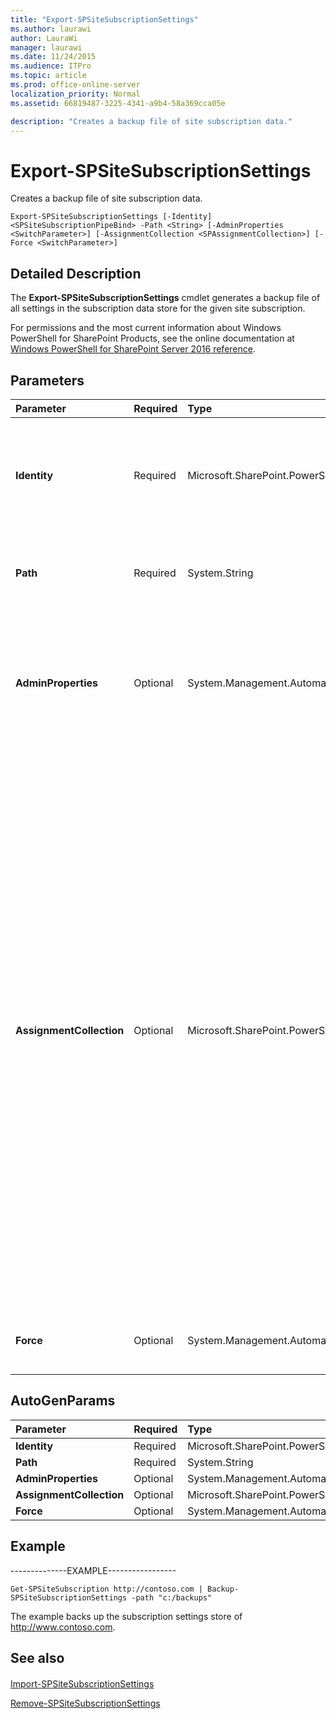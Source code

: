 ```yaml
---
title: "Export-SPSiteSubscriptionSettings"
ms.author: laurawi
author: LauraWi
manager: laurawi
ms.date: 11/24/2015
ms.audience: ITPro
ms.topic: article
ms.prod: office-online-server
localization_priority: Normal
ms.assetid: 66819487-3225-4341-a9b4-58a369cca05e

description: "Creates a backup file of site subscription data."
---
```


# Export-SPSiteSubscriptionSettings

Creates a backup file of site subscription data.
  
```
Export-SPSiteSubscriptionSettings [-Identity] <SPSiteSubscriptionPipeBind> -Path <String> [-AdminProperties <SwitchParameter>] [-AssignmentCollection <SPAssignmentCollection>] [-Force <SwitchParameter>]
```

## Detailed Description

The **Export-SPSiteSubscriptionSettings** cmdlet generates a backup file of all settings in the subscription data store for the given site subscription. 
  
For permissions and the most current information about Windows PowerShell for SharePoint Products, see the online documentation at [Windows PowerShell for SharePoint Server 2016 reference](https://go.microsoft.com/fwlink/p/?LinkId=671715).
  
## Parameters

|**Parameter**|**Required**|**Type**|**Description**|
|:-----|:-----|:-----|:-----|
|**Identity** <br/> |Required  <br/> |Microsoft.SharePoint.PowerShell.SPSiteSubscriptionPipeBind  <br/> |Specifies the ID of the site subscription from which to back up data.  <br/> The type must be a valid URL, in the form http://server_name or a GUID in the form 1234-4567-985tg.  <br/> |
|**Path** <br/> |Required  <br/> |System.String  <br/> |Specifies the location of the output file.  <br/> The type must be a valid path; for example, C:/backupfile.back..  <br/> |
|**AdminProperties** <br/> |Optional  <br/> |System.Management.Automation.SwitchParameter  <br/> |Specifies that only administrator subscription properties are exported. If this parameter is not set, only non-administrator subscription properties are exported.  <br/> |
|**AssignmentCollection** <br/> |Optional  <br/> |Microsoft.SharePoint.PowerShell.SPAssignmentCollection  <br/> |Manages objects for the purpose of proper disposal. Use of objects, such as **SPWeb** or **SPSite**, can use large amounts of memory and use of these objects in Windows PowerShell scripts requires proper memory management. Using the **SPAssignment** object, you can assign objects to a variable and dispose of the objects after they are needed to free up memory. When **SPWeb**, **SPSite**, or **SPSiteAdministration** objects are used, the objects are automatically disposed of if an assignment collection or the **Global** parameter is not used.  <br/> > [!NOTE]> When the **Global** parameter is used, all objects are contained in the global store. If objects are not immediately used, or disposed of by using the **Stop-SPAssignment** command, an out-of-memory scenario can occur.           |
|**Force** <br/> |Optional  <br/> |System.Management.Automation.SwitchParameter  <br/> |Forces the output backup file (if provided) to overwrite any existing file at the given path.  <br/> |
   
## AutoGenParams

|**Parameter**|**Required**|**Type**|**Description**|
|:-----|:-----|:-----|:-----|
|**Identity** <br/> |Required  <br/> |Microsoft.SharePoint.PowerShell.SPSiteSubscriptionPipeBind  <br/> ||
|**Path** <br/> |Required  <br/> |System.String  <br/> ||
|**AdminProperties** <br/> |Optional  <br/> |System.Management.Automation.SwitchParameter  <br/> ||
|**AssignmentCollection** <br/> |Optional  <br/> |Microsoft.SharePoint.PowerShell.SPAssignmentCollection  <br/> ||
|**Force** <br/> |Optional  <br/> |System.Management.Automation.SwitchParameter  <br/> ||
   
## Example

--------------EXAMPLE-----------------
  
```
Get-SPSiteSubscription http://contoso.com | Backup-SPSiteSubscriptionSettings -path "c:/backups"
```

The example backs up the subscription settings store of http://www.contoso.com.
  
## See also

#### 

[Import-SPSiteSubscriptionSettings](import-spsitesubscriptionsettings.md)
  
[Remove-SPSiteSubscriptionSettings](remove-spsitesubscriptionsettings.md)

